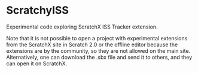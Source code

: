 # ScratchyISS
Experimental code exploring ScratchX ISS Tracker extension.

Note that it is not possible to open a project with experimental extensions from the ScratchX site in Scratch 2.0 or the offline editor because the extensions are by the community, so they are not allowed on the main site. Alternatively, one can download the .sbx file and send it to others, and they can open it on ScratchX.
